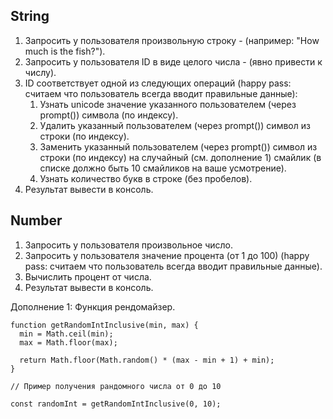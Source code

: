 ## String

1. Запросить у пользователя произвольную строку - (например: "How much is the fish?").
2. Запросить у пользователя ID в виде целого числа - (явно привести к числу).
3. ID соответствует одной из следующих операций (happy pass: считаем что пользователь всегда вводит правильные данные):
   1. Узнать unicode значение указанного пользователем (через prompt()) символа (по индексу).
   2. Удалить указанный пользователем (через prompt()) символ из строки (по индексу).
   3. Заменить указанный пользователем (через prompt()) символ из строки (по индексу) на случайный (см. дополнение 1) смайлик (в списке должно быть 10 смайликов на ваше усмотрение).
   4. Узнать количество букв в строке (без пробелов).
4. Результат вывести в консоль.

## Number

1. Запросить у пользователя произвольное число.
2. Запросить у пользователя значение процента (от 1 до 100) (happy pass: считаем что пользователь всегда вводит правильные данные).
3. Вычислить процент от числа.
4. Результат вывести в консоль.

Дополнение 1: Функция рендомайзер.
```
function getRandomIntInclusive(min, max) {
  min = Math.ceil(min);
  max = Math.floor(max);

  return Math.floor(Math.random() * (max - min + 1) + min);
}

// Пример получения рандомного числа от 0 до 10

const randomInt = getRandomIntInclusive(0, 10);
```
